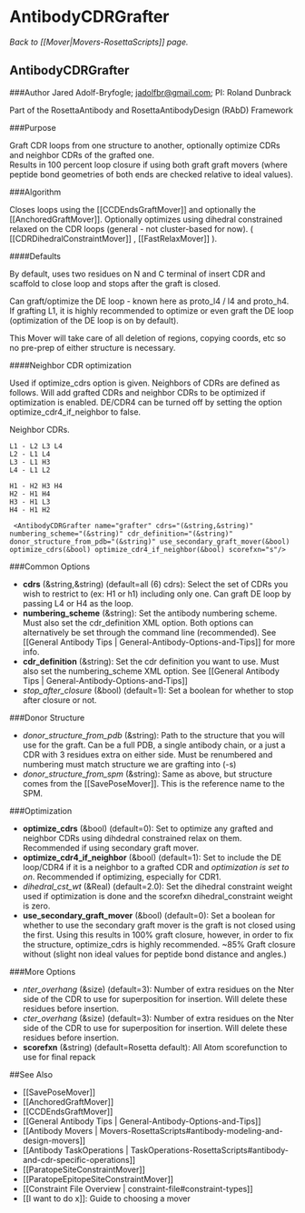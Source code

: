 # AntibodyCDRGrafter
*Back to [[Mover|Movers-RosettaScripts]] page.*
## AntibodyCDRGrafter

###Author
Jared Adolf-Bryfogle; jadolfbr@gmail.com; 
PI: Roland Dunbrack

Part of the RosettaAntibody and RosettaAntibodyDesign (RAbD) Framework

###Purpose

Graft CDR loops from one structure to another, optionally optimize CDRs and neighbor CDRs of the grafted one.  
Results in 100 percent loop closure if using both graft graft movers (where peptide bond geometries of both ends are checked relative to ideal values).

<!--- BEGIN_INTERNAL -->
###Algorithm

Closes loops using the [[CCDEndsGraftMover]] and optionally the [[AnchoredGraftMover]]. Optionally optimizes using dihedral constrained relaxed on the CDR loops (general - not cluster-based for now). ( [[CDRDihedralConstraintMover]] , [[FastRelaxMover]] ). 

####Defaults

By default, uses two residues on N and C terminal of insert CDR and scaffold to close loop and stops after the graft is closed.

Can graft/optimize the DE loop - known here as proto_l4 / l4 and proto_h4.  If grafting L1, it is highly recommended to optimize or even graft the DE loop (optimization of the DE loop is on by default). 

This Mover will take care of all deletion of regions, copying coords, etc so no pre-prep of either structure is necessary.  


####Neighbor CDR optimization

Used if optimize_cdrs option is given.  Neighbors of CDRs are defined as follows.  Will add grafted CDRs and neighbor CDRs to be optimized if optimization is enabled.  DE/CDR4 can be turned off by setting the option optimize_cdr4_if_neighbor to false.

Neighbor CDRs.
```
L1 - L2 L3 L4
L2 - L1 L4
L3 - L1 H3
L4 - L1 L2	

H1 - H2 H3 H4
H2 - H1 H4
H3 - H1 L3
H4 - H1 H2

```



     <AntibodyCDRGrafter name="grafter" cdrs="(&string,&string)" numbering_scheme="(&string)" cdr_definition="(&string)" donor_structure_from_pdb="(&string)" use_secondary_graft_mover(&bool) optimize_cdrs(&bool) optimize_cdr4_if_neighbor(&bool) scorefxn="s"/>


###Common Options 

-   __cdrs__ (&string,&string) (default=all (6) cdrs):  Select the set of CDRs you wish to restrict to (ex: H1 or h1) including only one.  Can graft DE loop by passing L4 or H4 as the loop.
-   __numbering_scheme__ (&string):  Set the antibody numbering scheme.  Must also set the cdr_definition XML option. Both options can alternatively be set through the command line (recommended).  See [[General Antibody Tips | General-Antibody-Options-and-Tips]] for more info.
-   __cdr_definition__ (&string): Set the cdr definition you want to use.  Must also set the numbering_scheme XML option.  See [[General Antibody Tips | General-Antibody-Options-and-Tips]]
-   _stop_after_closure_ (&bool) (default=1): Set a boolean for whether to stop after closure or not.  


###Donor Structure
-   _donor_structure_from_pdb_ (&string): Path to the structure that you will use for the graft.  Can be a full PDB, a single antibody chain, or a just a CDR with 3 residues extra on either side.  Must be renumbered and numbering must match structure we are grafting into (-s)
-   _donor_structure_from_spm_ (&string): Same as above, but structure comes from the [[SavePoseMover]].  This is the reference name to the SPM.

###Optimization
-   __optimize_cdrs__ (&bool) (default=0): Set to optimize any grafted and neighbor CDRs using dihdedral constrained relax on them. Recommended if using secondary graft mover.
-   __optimize_cdr4_if_neighbor__ (&bool) (default=1): Set to include the DE loop/CDR4 if it is a neighbor to a grafted CDR and _optimization is set to on_. Recommended if optimizing, especially for CDR1.
-   _dihedral_cst_wt_ (&Real) (default=2.0): Set the dihedral constraint weight used if optimization is done and the scorefxn dihedral_constraint weight is zero. 
-   __use_secondary_graft_mover__ (&bool) (default=0): Set a boolean for whether to use the secondary graft mover is the graft is not closed using the first.  Using this results in 100% graft closure, however, in order to fix the structure, optimize_cdrs is highly recommended. ~85% Graft closure without (slight non ideal values for peptide bond distance and angles.)


###More Options
-   _nter_overhang_ (&size) (default=3): Number of extra residues on the Nter side of the CDR to use for superposition for insertion.  Will delete these residues before insertion.
-   _cter_overhang_ (&size) (default=3): Number of extra residues on the Nter side of the CDR to use for superposition for insertion.  Will delete these residues before insertion. 
-   __scorefxn__ (&string) (default=Rosetta default): All Atom scorefunction to use for final repack

<!--- END_INTERNAL -->

##See Also

* [[SavePoseMover]]
* [[AnchoredGraftMover]]
* [[CCDEndsGraftMover]]
* [[General Antibody Tips | General-Antibody-Options-and-Tips]]
* [[Antibody Movers | Movers-RosettaScripts#antibody-modeling-and-design-movers]]
* [[Antibody TaskOperations | TaskOperations-RosettaScripts#antibody-and-cdr-specific-operations]]
* [[ParatopeSiteConstraintMover]]
* [[ParatopeEpitopeSiteConstraintMover]]
* [[Constraint File Overview | constraint-file#constraint-types]]
* [[I want to do x]]: Guide to choosing a mover